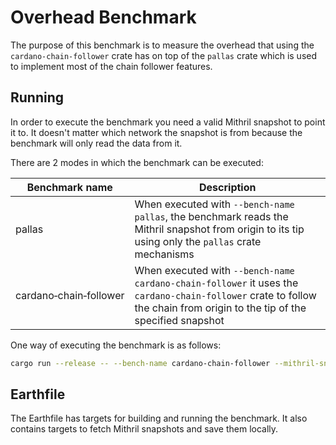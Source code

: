 # Overhead Benchmark

The purpose of this benchmark is to measure the overhead that using the `cardano-chain-follower` crate
has on top of the `pallas` crate which is used to implement most of the chain follower features.

## Running

In order to execute the benchmark you need a valid Mithril snapshot to point it to.
It doesn't matter which network the snapshot is from because the benchmark will only read the data from it.

There are 2 modes in which the benchmark can be executed:

| Benchmark name           | Description  |
---------------------------|--------------|
| pallas                 | When executed with `--bench-name pallas`, the benchmark reads the Mithril snapshot from origin to its tip using only the `pallas` crate mechanisms |
| cardano&#x2011;chain&#x2011;follower | When executed with `--bench-name cardano-chain-follower` it uses the `cardano-chain-follower` crate to follow the chain from origin to the tip of the specified snapshot |

One way of executing the benchmark is as follows:

```sh
cargo run --release -- --bench-name cardano-chain-follower --mithril-snapshot-path PATH_TO_MITHRIL_SNAPSHOT
```

## Earthfile

The Earthfile has targets for building and running the benchmark.
It also contains targets to fetch Mithril snapshots and save them locally.
